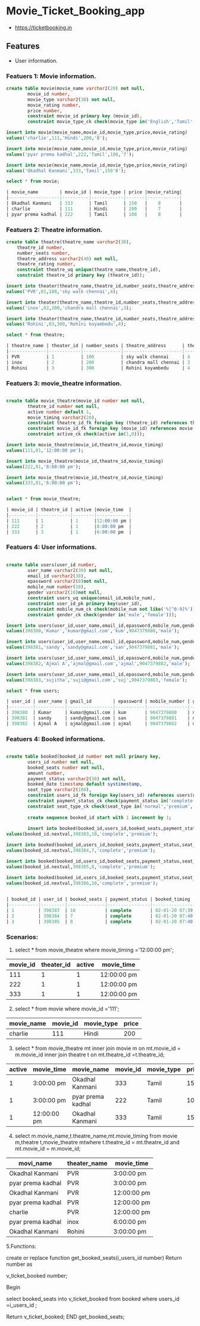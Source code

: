 # Movie_Ticket_Booking_app

* https://ticketbooking.in

## Features

* User information.

### Featuers 1: Movie information.

```sql
create table movie(movie_name varchar2(20) not null,
        movie_id number,  
        movie_type varchar2(30) not null,
        movie_rating number,
        price number,
        constraint movie_id primary key (movie_id),
        constraint movie_type_ck check(movie_type in('English','Tamil','Hindi','Telugu','Malayalam'))); 

insert into movie(movie_name,movie_id,movie_type,price,movie_rating)
values('charlie',111,'Hindi',200,'8');

insert into movie(movie_name,movie_id,movie_type,price,movie_rating)
values('pyar prema kadhal',222,'Tamil',100,'7');

insert into movie(movie_name,movie_id,movie_type,price,movie_rating)
values('Okadhal Kanmani',333,'Tamil',150'8');

select * from movie;

| movie_name        | movie_id | movie_type | price |movie_rating|
|-------------------|----------|------------|-------|------------|
| Okadhal Kanmani   | 333      | Tamil      | 150   |    8       |
| charlie           | 111      | Hindi      | 200   |    7       |
| pyar prema kadhal | 222      | Tamil      | 100   |    8       |

```

### Featuers 2: Theatre information.

```sql
create table theatre(theatre_name varchar2(30),
    theatre_id number,
    number_seats number,
    theatre_address varchar2(40) not null,
    theatre_rating number,
    constraint theatre_uq unique(theatre_name,theatre_id),
    constraint theatre_id primary key (theatre_id));

insert into theater(theatre_name,theatre_id,number_seats,theatre_address,theare_rating)
values('PVR',01,100,'sky walk chennai',4);

insert into theater(theatre_name,theatre_id,number_seats,theatre_address,theare_rating)
values('inox',02,200,'chandra mall chennai',3);

insert into theater(theatre_name,theatre_id,number_seats,theatre_address,theare_rating)
values('Rohini',03,300,'Rohini koyambedu',4);

select * from theatre;

| theatre_name | theater_id | number_seats | theatre_address      | theatre_rating |
|--------------|------------|--------------|----------------------|----------------|
| PVR          | 1          | 100          | sky walk chennai     | 4              |
| inox         | 2          | 200          | chandra mall chennai | 3              |
| Rohini       | 3          | 300          | Rohini koyambedu     | 4              |

```

### Featuers 3: movie_theatre information.

```sql

create table movie_theatre(movie_id number not null,
        theatre_id number not null,
        active number default 1,
        movie_timing varchar2(20),
        constraint theatre_id_fk foreign key (theatre_id) references theatre (theatre_id),
        constraint movie_id_fk foreign key (movie_id) references movie (movie_id),
        constraint active_ck check(active in(1,0)));

insert into movie_theatre(movie_id,theatre_id,movie_timing)
values(111,01,'12:00:00 pm');

insert into movie_theatre(movie_id,theatre_id,movie_timing)
values(222,01,'8:00:00 pm');

insert into movie_theatre(movie_id,theatre_id,movie_timing)
values(333,01,'6:00:00 pm');


select * from movie_theatre;

| movie_id | theatre_id | active |movie_time  | 
|----------|------------|--------|------------|
| 111      | 1          | 1      |12:00:00 pm |
| 222      | 2          | 1      |8:00:00 pm  |
| 333      | 3          | 1      |6:00:00 pm  |

```

### Featuers 4: User informations.

```sql

create table users(user_id number,
        user_name varchar2(30) not null,
        email_id varchar2(30),
        epassword varchar2(8)not null,
        mobile_num number(10),
        gender varchar2(10)not null,
        constraint users_uq unique(email_id,mobile_num),
        constraint user_id_pk primary key(user_id),
        constraint mobile_num_ck check(mobile_num not like('%[^0-9]%')),
        constraint gender_ck check(gender in('male','female')));

insert into users(user_id,user_name,email_id,epassword,mobile_num,gender)
values(398380,'Kumar','kumar@gmail.com','kum',9047379880,'male');

insert into users(user_id,user_name,email_id,epassword,mobile_num,gender)
values(398381,'sandy','sandy@gmail.com','san',9047379881,'male');

insert into users(user_id,user_name,email_id,epassword,mobile_num,gender)
values(398382,'Ajmal A','ajmal@gmail.com','ajmal',9047379882,'male');

insert into users(user_id,user_name,email_id,epassword,mobile_num,gender)
values(398383,'sujitha','suji@gmail.com','suj',9047379883,'female');

select * from users;

| user_id | user_name | gmail_id        | epassword | mobile_number | gender |
|---------|-----------|-----------------|-----------|---------------|--------|
| 398380  | Kumar     | kumar@gmail.com | kum       | 9047379880    | male   |
| 398381  | sandy     | sandy@gmail.com | san       | 9047379881    | male   |
| 398382  | Ajmal A   | ajmal@gmail.com | ajmal     | 9047379882    | male   |

```
### Featuers 4: Booked informations.

```sql

create table booked(booked_id number not null primary key,
        users_id number not null,
        booked_seats number not null,
        amount number,
        payment_status varchar2(30) not null,
        booked_date timestamp default systimestamp,
        seat_type varchar2(100),
        constraint users_id_fk foreign key(users_id) references users(user_id),
        constraint payment_status_ck check(payment_status in('complete','pending','cancelled')),
        constraint seat_type_ck check(seat_type in('normal','premium','vip')));
        
        create sequence booked_id start with 1 increment by 1;
        
        insert into booked(booked_id,users_id,booked_seats,payment_status,seat_type)
values(booked_id.nextval,398383,10,'complete','premium');

insert into booked(booked_id,users_id,booked_seats,payment_status,seat_type)
values(booked_id.nextval,398384,7,'complete','premium');

insert into booked(booked_id,users_id,booked_seats,payment_status,seat_type)
values(booked_id.nextval,398385,8,'complete','premium');

insert into booked(booked_id,users_id,booked_seats,payment_status,seat_type)
values(booked_id.nextval,398386,10,'complete','premium');

        
| booked_id | user_id | booked_seats | payment_status | booked_timing                  | price | seat_type |
|-----------|---------|--------------|----------------|--------------------------------|-------|-----------|
| 1         | 398383  | 10           | complete       | 02-01-20 07:39:59.521000000 PM | 120   | premium   |
| 2         | 398384  | 7            | complete       | 02-01-20 07:40:09.769000000 PM | 100   | normal    |
| 3         | 398385  | 8            | complete       | 02-01-20 07:40:16.019000000 PM | 150   | vip       |

```

### Scenarios:


1. select * from movie_theatre where movie_timing ='12:00:00 pm';


| movie_id | theater_id | active | movie_time  |
|----------|------------|--------|-------------|
| 111      | 1          | 1      | 12:00:00 pm |
| 222      | 1          | 1      | 12:00:00 pm |
| 333      | 1          | 1      | 12:00:00 pm |



2. select * from movie where movie_id ='111';

| movie_name | movie_id | movie_type | price |
|------------|----------|------------|-------|
| charlie    | 111      | Hindi      | 200   |



3. select * from movie_theatre mt inner join movie m on mt.movie_id = m.movie_id inner join theatre t on mt.theatre_id =t.theatre_id;


| active | movie_time  | movie_name        | movie_id | movie_type | price | theatre_name |price|theatre_name      | theatre_rating  |
|--------|-------------|-------------------|----------|------------|-------|--------------|-----|------------------|-----------------|
| 1      | 3:00:00 pm  | Okadhal Kanmani   | 333      | Tamil      | 150   | PVR          | 100 | sky walk chennai | 4               |
| 1      | 3:00:00 pm  | pyar prema kadhal | 222      | Tamil      | 100   | PVR          | 100 | sky walk chennai | 3               |
| 1      | 12:00:00 pm | Okadhal Kanmani   | 333      | Tamil      | 150   | PVR          | 100 | sky walk chennai | 4               |



4. select m.movie_name,t.theatre_name,mt.movie_timing from movie m,theatre t,movie_theatre mtwhere t.theatre_id = mt.theatre_id and mt.movie_id = m.movie_id;

| movi_name         | theater_name | movie_time  |
|-------------------|--------------|-------------|
| Okadhal Kanmani   | PVR          | 3:00:00 pm  |
| pyar prema kadhal | PVR          | 3:00:00 pm  |
| Okadhal Kanmani   | PVR          | 12:00:00 pm |
| pyar prema kadhal | PVR          | 12:00:00 pm |
| charlie           | PVR          | 12:00:00 pm |
| pyar prema kadhal | inox         | 6:00:00 pm  |
| Okadhal Kanmani   | Rohini       | 3:00:00 pm  |


5.Functions:

create or replace function get_booked_seats(i_users_id number)
Return number as 

v_ticket_booked number;

Begin

select booked_seats into v_ticket_booked from booked
where users_id =i_users_id ;

Return v_ticket_booked;
END get_booked_seats;



